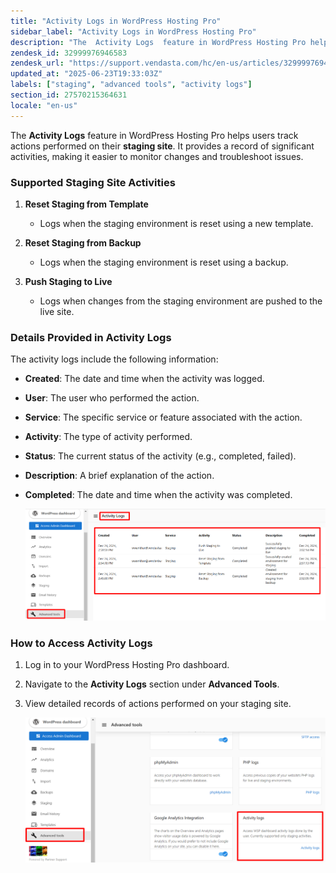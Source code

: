 ```yaml
---
title: "Activity Logs in WordPress Hosting Pro"
sidebar_label: "Activity Logs in WordPress Hosting Pro"
description: "The  Activity Logs  feature in WordPress Hosting Pro helps users track actions performed on their  staging site . It provides a record of significant activitie"
zendesk_id: 32999976946583
zendesk_url: "https://support.vendasta.com/hc/en-us/articles/32999976946583-Activity-Logs-in-WordPress-Hosting-Pro"
updated_at: "2025-06-23T19:33:03Z"
labels: ["staging", "advanced tools", "activity logs"]
section_id: 27570215364631
locale: "en-us"
---
```


The **Activity Logs** feature in WordPress Hosting Pro helps users track actions performed on their **staging site**. It provides a record of significant activities, making it easier to monitor changes and troubleshoot issues.

### Supported Staging Site Activities

1.  **Reset Staging from Template**
    
    *   Logs when the staging environment is reset using a new template.
2.  **Reset Staging from Backup**
    
    *   Logs when the staging environment is reset using a backup.
3.  **Push Staging to Live**
    
    *   Logs when changes from the staging environment are pushed to the live site.

### Details Provided in Activity Logs

The activity logs include the following information:

*   **Created**: The date and time when the activity was logged.
*   **User**: The user who performed the action.
*   **Service**: The specific service or feature associated with the action.
*   **Activity**: The type of activity performed.
*   **Status**: The current status of the activity (e.g., completed, failed).
*   **Description**: A brief explanation of the action.
*   **Completed**: The date and time when the activity was completed.  
      
    ![](./img/32999976946583-7a231c0d99.png)

### How to Access Activity Logs

1.  Log in to your WordPress Hosting Pro dashboard.
2.  Navigate to the **Activity Logs** section under **Advanced Tools**.
3.  View detailed records of actions performed on your staging site.  
      
    ![](./img/32999976946583-4ff89922c4.png)
